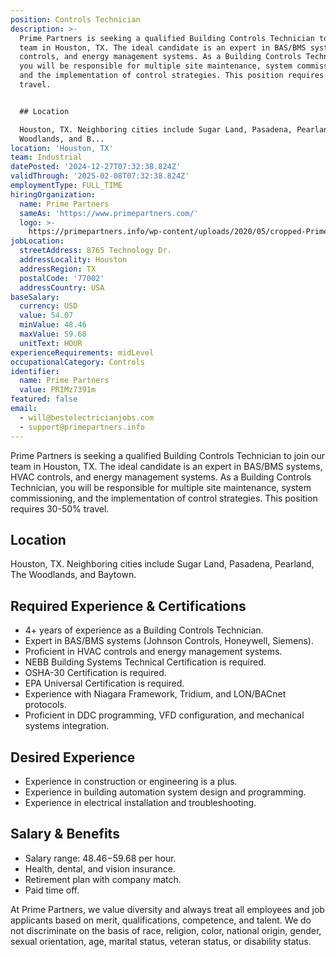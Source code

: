 ```yaml
---
position: Controls Technician
description: >-
  Prime Partners is seeking a qualified Building Controls Technician to join our
  team in Houston, TX. The ideal candidate is an expert in BAS/BMS systems, HVAC
  controls, and energy management systems. As a Building Controls Technician,
  you will be responsible for multiple site maintenance, system commissioning,
  and the implementation of control strategies. This position requires 30-50%
  travel.


  ## Location

  Houston, TX. Neighboring cities include Sugar Land, Pasadena, Pearland, The
  Woodlands, and B...
location: 'Houston, TX'
team: Industrial
datePosted: '2024-12-27T07:32:38.824Z'
validThrough: '2025-02-08T07:32:38.824Z'
employmentType: FULL_TIME
hiringOrganization:
  name: Prime Partners
  sameAs: 'https://www.primepartners.com/'
  logo: >-
    https://primepartners.info/wp-content/uploads/2020/05/cropped-Prime-Partners-Logo-NO-BG-1.png
jobLocation:
  streetAddress: 8765 Technology Dr.
  addressLocality: Houston
  addressRegion: TX
  postalCode: '77002'
  addressCountry: USA
baseSalary:
  currency: USD
  value: 54.07
  minValue: 48.46
  maxValue: 59.68
  unitText: HOUR
experienceRequirements: midLevel
occupationalCategory: Controls
identifier:
  name: Prime Partners
  value: PRIMz7391m
featured: false
email:
  - will@bestelectricianjobs.com
  - support@primepartners.info
---
```




Prime Partners is seeking a qualified Building Controls Technician to join our team in Houston, TX. The ideal candidate is an expert in BAS/BMS systems, HVAC controls, and energy management systems. As a Building Controls Technician, you will be responsible for multiple site maintenance, system commissioning, and the implementation of control strategies. This position requires 30-50% travel.

## Location
Houston, TX. Neighboring cities include Sugar Land, Pasadena, Pearland, The Woodlands, and Baytown.

## Required Experience & Certifications

- 4+ years of experience as a Building Controls Technician.
- Expert in BAS/BMS systems (Johnson Controls, Honeywell, Siemens).
- Proficient in HVAC controls and energy management systems.
- NEBB Building Systems Technical Certification is required.
- OSHA-30 Certification is required.
- EPA Universal Certification is required.
- Experience with Niagara Framework, Tridium, and LON/BACnet protocols.
- Proficient in DDC programming, VFD configuration, and mechanical systems integration.

## Desired Experience

- Experience in construction or engineering is a plus.
- Experience in building automation system design and programming.
- Experience in electrical installation and troubleshooting.

## Salary & Benefits

- Salary range: $48.46-$59.68 per hour.
- Health, dental, and vision insurance.
- Retirement plan with company match.
- Paid time off.

At Prime Partners, we value diversity and always treat all employees and job applicants based on merit, qualifications, competence, and talent. We do not discriminate on the basis of race, religion, color, national origin, gender, sexual orientation, age, marital status, veteran status, or disability status.
